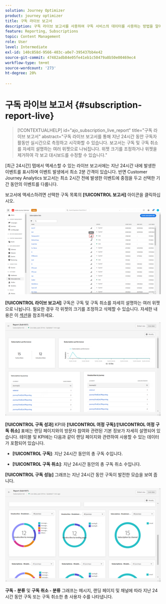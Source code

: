 ```yaml
---
solution: Journey Optimizer
product: journey optimizer
title: 구독 라이브 보고서
description: 구독 라이브 보고서를 사용하여 구독 서비스의 데이터를 사용하는 방법을 알아봅니다
feature: Reporting, Subscriptions
topic: Content Management
role: User
level: Intermediate
exl-id: 140c858d-9566-403c-a0e7-395437bb4e42
source-git-commit: 47482adb84e05fe41eb1c50479a8b50e00469ec4
workflow-type: tm+mt
source-wordcount: '273'
ht-degree: 20%

---
```


# 구독 라이브 보고서 {#subscription-report-live}

>[!CONTEXTUALHELP]
>id="ajo_subscription_live_report"
>title="구독 라이브 보고서"
>abstract="구독 라이브 보고서를 통해 지난 24시간 동안 구독자 활동만 실시간으로 측정하고 시각화할 수 있습니다. 보고서는 구독 및 구독 취소를 자세히 설명하는 여러 위젯으로 나눠집니다. 위젯 크기를 조정하거나 위젯을 제거하여 각 보고 대시보드를 수정할 수 있습니다."

[최근 24시간] 탭에서 액세스할 수 있는 라이브 보고서에는 지난 24시간 내에 발생한 이벤트를 표시하며 이벤트 발생에서 최소 2분 간격이 있습니다. 반면 Customer Journey Analytics 보고서는 최소 2시간 전에 발생한 이벤트에 중점을 두고 선택한 기간 동안의 이벤트를 다룹니다.

보고서에 액세스하려면 선택한 구독 목록의 **[!UICONTROL 보고서]** 아이콘을 클릭하십시오.

![](assets/subscription_report_7.png)

**[!UICONTROL 라이브 보고서]** 구독은 구독 및 구독 취소를 자세히 설명하는 여러 위젯으로 나뉩니다. 필요한 경우 각 위젯의 크기를 조정하고 삭제할 수 있습니다. 자세한 내용은 이 [섹션](live-report.md)을 참조하세요.

![](assets/subscription_report_3.png)

**[!UICONTROL 구독 성과]** KPI와 **[!UICONTROL 여정 구독]**/**[!UICONTROL 여정 구독 취소]** 표에는 랜딩 페이지와의 방문자 참여와 관련된 기본 정보가 자세히 설명되어 있습니다. 테이블 및 KPI에는 다음과 같이 랜딩 페이지와 관련하여 사용할 수 있는 데이터가 포함되어 있습니다.

* **[!UICONTROL 구독]**: 지난 24시간 동안의 총 구독 수입니다.

* **[!UICONTROL 구독 취소]**: 지난 24시간 동안의 총 구독 취소 수입니다.

**[!UICONTROL 구독 성능]** 그래프는 지난 24시간 동안 구독이 발전한 모습을 보여 줍니다.

![](assets/subscription_report_4.png)

**구독 - 분류** 및 **구독 취소 - 분류** 그래프는 메시지, 랜딩 페이지 및 채널에 따라 지난 24시간 동안 구독 또는 구독 취소한 총 사용자 수를 나타냅니다.
